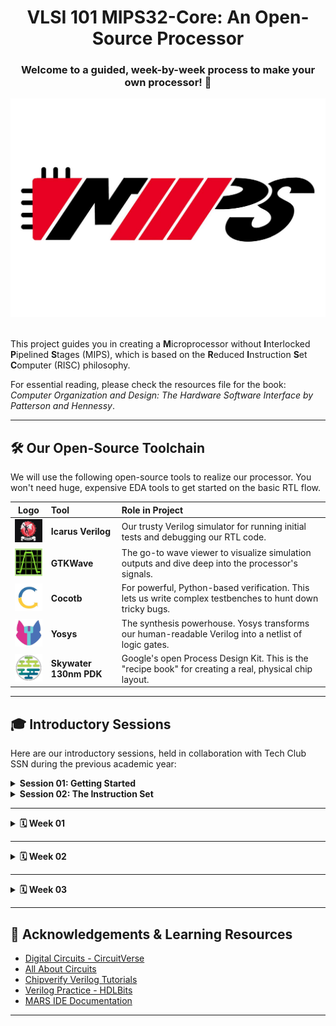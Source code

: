 <h1 align="center"> VLSI 101 MIPS32-Core: An Open-Source Processor </h1>

<h3 align="center"> Welcome to a guided, week-by-week process to make your own processor! 🦾 </h3>

<div align="center"><img src="./media/MIPS32-Logo.jpeg" width="600"></div><br>


This project guides you in creating a **M**icroprocessor without **I**nterlocked **P**ipelined **S**tages (MIPS), which is based on the **R**educed **I**nstruction **S**et **C**omputer (RISC) philosophy.

For essential reading, please check the resources file for the book: *Computer Organization and Design: The Hardware Software Interface by Patterson and Hennessy*.

---

## 🛠️ Our Open-Source Toolchain

We will use the following open-source tools to realize our processor. You won't need huge, expensive EDA tools to get started on the basic RTL flow.

| **Logo** | **Tool** | **Role in Project** |
| :--: | :--- | :--- |
| <a href="https://github.com/steveicarus/iverilog"><img src="./media/icarus-verilog-logo.png" width="60" alt="Icarus Verilog"></a> | **Icarus Verilog** | Our trusty Verilog simulator for running initial tests and debugging our RTL code. |
| <a href="https://github.com/gtkwave/gtkwave"><img src="./media/gtkwave-logo.jpeg" width="50" alt="GTKWave"></a> | **GTKWave** | The go-to wave viewer to visualize simulation outputs and dive deep into the processor's signals. |
| <a href="https://github.com/cocotb/cocotb"><img src="./media/cocotb-logo.jpeg" width="50" alt="Cocotb"></a> | **Cocotb** | For powerful, Python-based verification. This lets us write complex testbenches to hunt down tricky bugs. |
| <a href="https://github.com/YosysHQ/yosys"><img src="./media/yosys-logo.webp" width="50" alt="Yosys"></a> | **Yosys** | The synthesis powerhouse. Yosys transforms our human-readable Verilog into a netlist of logic gates. |
| <a href="https://github.com/google/skywater-pdk"><img src="./media/skywater-pdk-logo.webp" width="50" alt="SkyWater PDK"></a> | **Skywater 130nm PDK** | Google's open Process Design Kit. This is the "recipe book" for creating a real, physical chip layout. |


---

## 🎓 Introductory Sessions

Here are our introductory sessions, held in collaboration with Tech Club SSN during the previous academic year:

<details>
<summary><b>Session 01: Getting Started</b></summary>
<br>

* New to the world of VLSI?
* New to Computer Architecture and Organization?
* Want to know what a processor is?

**Watch this: [1. Getting Started with MIPS](https://youtu.be/AupIYlntl3M?si=rqSnJue8oC1PJcy8)**

</details>

<details>
<summary><b>Session 02: The Instruction Set</b></summary>
<br>

* What is an Instruction?
* What is an Instruction Set?
* What is an Instruction Set Architecture (ISA)?

**Watch this: [2. Moving on with Instruction Set](https://www.youtube.com/watch?v=z86tduEf4AY)**

</details>

---

<details>
<summary><b> 🗓️ Week 01</b></summary>

## Diving Into MIPS Assembly

Before designing a processor, learning its assembly language provides great clarity for the design process later on.

### Tasks For This Week:

1.  **Explore available MIPS simulators online.** Here are a few to get you started:
    * [MIPS Assembler - CS Field Guide](https://www.csfieldguide.org.nz/en/interactives/mips-assembler/)
    * [MIPS Simulator - CS Field Guide](https://www.csfieldguide.org.nz/en/interactives/mips-simulator/)
    * [NTU MIPS 101](https://www3.ntu.edu.sg/home/smitha/fyp_gerald/rDatapath.html)
    * *Please do not hesitate to explore more!*

2.  **Install [MARS](https://dpetersanderson.github.io/index.html)**, a lightweight IDE for programming in MIPS assembly, in line with Patterson and Hennessy's book.

3.  **Ensure you have the latest Java version running** (OpenJDK version 21.0.8 works fine for us).

4.  **Write the following MIPS assembly programs** by referring to the Patterson book (using the base instruction set):
    * Program to compute permutation.
    * Program to compute Greatest Common Factor (GCF).

5.  **Share your doubts and results** in our [MOSphere WhatsApp Group](https://chat.whatsapp.com/Clk8CyQMsujF3XALakg2Ik). Please include your name and a link to your GitHub repo when sharing results.

---

### Working With MARS IDE:

1.  **Start up window** you shall find yourself in

| Linux terminal or WSL | Start up window |
|:---------------:|:---------------:
| <img src="./media/terminal-mars.png" width="400"> | <img src="./media/startup-mars.png" width="400"> |
| *Run this command to run your java executable* | *Startup page you'll come across* |

2.  **Create a new file or open an asm file** check the options under file to choose it accordingly

| File options |
|:---------------:|
| <img src="./media/file-mars.png" width="800"> |
| *File options you'll come across* |

3. **Here's a demo program** you can use

> Sum of first 100 natural numbers

```asm
    addi $a0, $a0, 100           // Initiating register $a0 to 100
    add $t0, $zero, $zero        // Initiating register $t0 to 0 for accumulating the sum
    LOOP: add $t0, $t0, $a0      // Looping and accumulating while decrementing $a0 by 1 until $a0 becomes 0
    addi $a0, $a0, -1
    bne $a0, $zero, LOOP
```

| Demo program |
|:---------------:|
| <img src="./media/demo-program-mars.png" width="800"> |
| *Here's a demo program we used originally to test the datapath of R and I-type instructions* |

4. **Killer visualization** with MIPS X-Ray tool option
<br> <br> ***What is MIPS X-Ray you ask?***
 It's an interactive UI-element where you can visualize the datapath signal flow, disassembled code as well as binary codes for us to visualize and understand. You can run instruction by  instruction using the UI and observe the change in register and memory content.

| Tools option |
|:---------------:|
| <img src="./media/tools-option-mars.png" width="800"> |
| *Under the tools option select the MIPS X-Ray option* |

5. **MIPS X-Ray** UI will open up with the following dialog box, click on the top left icon to assemble the mips assembly code once you load or create an assembly file

| MIPS X-Ray |
|:---------------:|
| <img src="./media/UI-MARS-Xray-mars.png" width="800"> |
| *MIPS X-Ray gives you an interactive UI as follows* |

6. **Run the assembly code** instruction by instruction by clicking the icon next to the assemble icon, every click with execute one instruction

| Running assemble code |
|:---------------:|
| <img src="./media/run-mars.png" width="800"> |
| *Click the green play button on the left top for executing your program instruction by instruction* |

7. **Register File and Control Unit** can be lively viewed to observe the signal flow by clicking on them in the UI element accordingly

| Register file | Control unit |
|:---------------:|:---------------:
| <img src="./media/register-file-mars.png" width="400"> | <img src="./media/control-unit-mars.png" width="400"> |
| *Register file dialog box showing signal flow* | *Control unit dialog box showing signal flow* |

8. **Check For Solutions:** [Week 01](https://youtu.be/ZpVqjjkXr40)
<br> Got a better solution to share? Check our mips_assembly directory for existing solution, pull a PR and challenge our solution

</details>

---

<details>
<summary><b> 🗓️ Week 02</b></summary>

## Getting Started With The Datapath: R-Type

Hope y'all had fun exploring the Assembly Language for the MIPS architecture. Now it is time for us to start with th processor design.

Now, this week's task focuses on building the **hardware design** that can execute these instructions — starting with **R-type instructions**.


<div align="center"><img src="./media/design-datapath-meme.jpeg" width="400"><br><strong><em> * cough, cough based on true events :'')</em></strong></div>

### Tasks For This Week:

1. **Install Icarus Verilog**, Icarus Verilog is a popular open-source to compile HDLs like verilog, you can either get the latest version from their [official documentation](https://steveicarus.github.io/iverilog/usage/installation.html) or get a pre-packaged binary distribution like the one maintained by ubuntu, mentioned in this [medium blog](https://emkboruett.medium.com/installing-icarus-verilog-and-gtkwave-on-ubuntu-for-verilog-simulation-d6d31eee2096)

2. **Install GTKWave**, GTKWave is an open-source tool to visualize analog and digital signals, you can either refer to their [official documentation](https://gtkwave.github.io/gtkwave/) or install and set it up based on the [medium blog](https://emkboruett.medium.com/installing-icarus-verilog-and-gtkwave-on-ubuntu-for-verilog-simulation-d6d31eee2096) again

3. **Simple Implementation** of the MIPS processor, refer to **pgs. 251 to 258** from **Computer Organization book by Patterson and Hennessy** present in resources, start by building the verilog design files for all the base components for R-Type instruction execution. Read through **pgs. 118, 119, 120 and 121** to understand instruction types 

4. **Individually test** each of the components by writing a testbench and looking out for all possible testcases

5. **Create** a `result-<design>.txt` for all the designs of components where the text file consists of all the logs printed by the testbench using **$monitor** or save the waveform file using the gtkwave as a pdf for each design
   
6. **Check For Solutions:** [Week 02](https://youtu.be/G76seRPtboA)
<br> Got a better solution to share? Check our mips_assembly directory for existing solution, pull a PR and challenge our solution
---

### MIPS Core Elements:

To execute instructions, a MIPS processor uses a combination of key datapath components:

1. **Program Counter (PC)**  
- Holds the address of the current instruction.  
- Increments by 4 to move to the next instruction.

2. **Instruction Memory**  
- Stores the program instructions.  
- Fetches instruction using the address in the PC.

3. **Register File**  
- 32 registers, each 32 bits wide.  
- Provides 2 read ports and 1 write port for operand access.  
- Registers are identified by numbers from 0 to 31.

4. **ALU (Arithmetic Logic Unit)**  
- Performs all arithmetic and logical operations (e.g., `add`, `sub`, `and`).  
- Inputs: Two operands and a control signal.  
- Outputs: Result and a `Zero` flag (used in branching).

5. **ALU Control Unit**  
- Converts function code and ALUOp to a specific ALU control signal.  
- Ensures the ALU performs the correct operation for each instruction.

6. **Main Control Unit**  
- Takes opcode as input and generates control signals for the datapath.  
- Determines how data flows through the processor based on instruction type.

7. **Data Memory**  
- Used for `lw`, `sw`, etc.  

8. **Top Module (Datapath Integration)**  
- Connects all components to form the MIPS datapath.  
- Simulates instruction execution by coordinating control and data flow.

</details>

---

<details>
<summary><b> 🗓️ Week 03</b></summary>

## Moving On With The Datapath: R-Type

Hope y'all are doing good till now, we are to get started with desiging our R-Type datapath this week, lessgoo!

<div align="center"><img src="./media/charlie-explaining-meme.png" width="400"><br><strong><em> based on live events</em></strong></div>

### Tasks For This Week:

1. **Understanding Machine Language Decoding** for R-Type instructions. Refer pgs. 118, 119, 120 from the Comp Org book for this exercise following this.

2. **Deccode the following** MIPS Assembly instructions into it's machine code:

```asm
add $t1, $t2, $t3
and $t1, $t4, $t5
slt $s1, $s2, $t0
sra $s1, $s2, 4
jr $t0
jalr $t0
```

3. **Upload** a text or a pdf file with the decoded machine code for the above according to MIPS R-Type instruction.

4. **Read** through the simple impementation given in the Comp Arch book pgs. 251 - 258 to understand the datapath, relate it with the machine decoding path, where your brain acted as the datapath and the control unit.

5. **Write a testbench** to test is for all R-Type instructions of the simple implementation, and upload a `result-top-module-rtype.txt` with your simulation results.

</details>

---

## 🙏 Acknowledgements & Learning Resources

* [Digital Circuits - CircuitVerse](https://learn.circuitverse.org/docs/binary-algebra/)
* [All About Circuits](https://www.allaboutcircuits.com/)
* [Chipverify Verilog Tutorials](https://www.chipverify.com/verilog/verilog-tutorial)
* [Verilog Practice - HDLBits](https://hdlbits.01xz.net/wiki/Main_Page)
* [MARS IDE Documentation](https://dpetersanderson.github.io/index.html)

---

